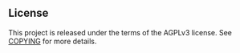 License
-------
This project is released under the terms of the AGPLv3 license. See [COPYING](./COPYING) for more details.
